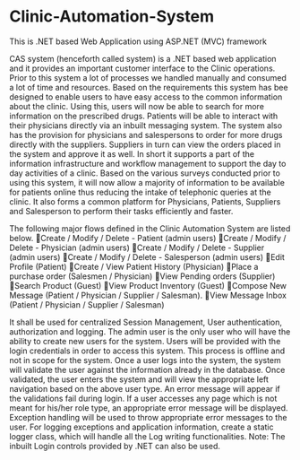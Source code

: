 # Clinic-Automation-System
This is .NET based Web Application using ASP.NET (MVC) framework

 CAS system (henceforth called system) is a .NET based web application and it provides an important customer interface to the Clinic operations. Prior to this system a lot of processes we handled manually and consumed a lot of time and resources. Based on the requirements this system has bee designed to enable users to have easy access to the common information about the clinic. Using this, users will now be able to search for more information on the prescribed drugs. Patients will be able to interact with their physicians directly via an inbuilt messaging system. The system also has the provision for physicians and salespersons to order for more drugs directly with the suppliers. Suppliers in turn can view the orders placed in the system and approve it as well.
In short it supports a part of the information infrastructure and workflow management to support the day to day activities of a clinic. Based on the various surveys conducted prior to using this system, it will now allow a majority of information to be available for patients online thus reducing the intake of telephonic queries at the clinic. It also forms a common platform for Physicians, Patients, Suppliers and Salesperson to perform their tasks efficiently and faster.


The following major flows defined in the Clinic Automation System are listed below.
    Create / Modify / Delete - Patient (admin users)
    Create / Modify / Delete - Physician (admin users)
    Create / Modify / Delete - Supplier (admin users)
    Create / Modify / Delete - Salesperson (admin users)
    Edit Profile (Patient)
    Create / View  Patient History (Physician)
    Place a purchase order (Salesmen / Physician)
    View Pending orders (Supplier)
    Search Product (Guest)
    View Product Inventory (Guest)
    Compose New Message (Patient / Physician / Supplier / Salesman).
    View Message Inbox (Patient / Physician / Supplier / Salesman)
    
    
It shall be used for centralized Session Management, User authentication, authorization and logging.
The admin user is the only user who will have the ability to create new users for the system. Users will be provided with the login credentials in order to access this system. This process is offline and not in scope for the system. Once a user logs into the system, the system will validate the user against the information already in the database. Once validated, the user enters the system and will view the appropriate left navigation based on the above user type. 
An error message will appear if the validations fail during login. If a user accesses any page which is not meant for his/her role type, an appropriate error message will be displayed. Exception handling will be used to throw appropriate error messages to the user. 
For logging exceptions and application information, create a static logger class, which will handle all the Log writing functionalities.
Note: The inbuilt Login controls provided by .NET can also be used.    
